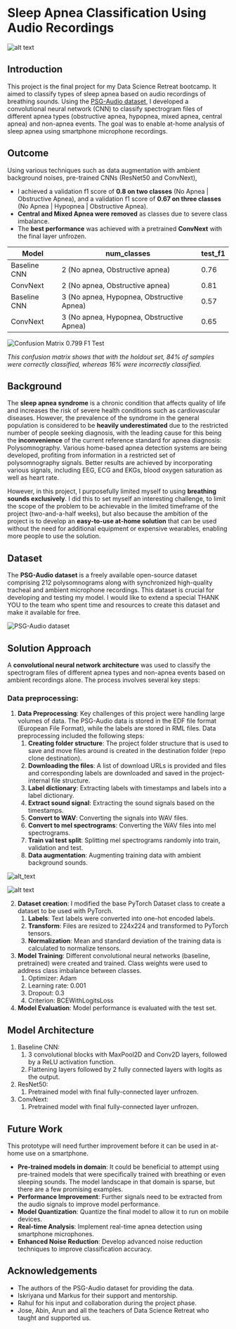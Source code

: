 # Sleep Apnea Classification Using Audio Recordings

![alt text](images/title_slide.jpg)

## Introduction
This project is the final project for my Data Science Retreat bootcamp. 
It aimed to classify types of sleep apnea based on audio recordings of breathing sounds. 
Using the [PSG-Audio dataset](https://www.nature.com/articles/s41597-021-00977-w), I developed a convolutional neural network (CNN) to classify 
spectrogram files of different apnea types (obstructive apnea, hypopnea, mixed apnea, central apnea) 
and non-apnea events. The goal was to enable at-home analysis of sleep apnea using smartphone microphone 
recordings.

## Outcome
Using various techniques such as data augmentation with ambient background noises, pre-trained CNNs (ResNet50 and ConvNext),
- I achieved a validation f1 score of **0.8 on two classes** (No Apnea | Obstructive Apnea), and a validation f1 score of **0.67 on three classes** (No Apnea | Hypopnea | Obstructive Apnea).
- **Central and Mixed Apnea were removed** as classes due to severe class imbalance.
- The **best performance** was achieved with a pretrained **ConvNext** with the final layer unfrozen.

| Model | num_classes | test_f1 |
|-|-|-|
| Baseline CNN | 2 (No apnea, Obstructive apnea) | 0.76 |
| ConvNext | 2 (No apnea, Obstructive apnea) | 0.81 |
| Baseline CNN | 3 (No apnea, Hypopnea, Obstructive Apnea) | 0.57 |
| ConvNext | 3 (No apnea, Hypopnea, Obstructive Apnea) | 0.65 |

![Confusion Matrix 0.799 F1 Test](images/pretrained_cm.png)

*This confusion matrix shows that with the holdout set, 84% of samples were correctly classified, whereas 16% were incorrectly classified.*

## Background
The **sleep apnea syndrome** is a chronic condition that affects quality of life and increases the risk 
of severe health conditions such as cardiovascular diseases. However, the prevalence of the syndrome 
in the general population is considered to be **heavily underestimated** due to the restricted number of 
people seeking diagnosis, with the leading cause for this being the **inconvenience** of the current reference 
standard for apnea diagnosis: Polysomnography. Various home-based apnea detection systems are being 
developed, profiting from information in a restricted set of polysomnography signals. Better results are
achieved by incorporating various signals, including EEG, ECG and EKGs, blood oxygen saturation as well as
heart rate.

However, in this project, I purposefully limited myself to using **breathing sounds exclusively**. I did this to set myself
an interesting challenge, to limit the scope of the problem to be achievable in the limited timeframe of
the project (two-and-a-half weeks), but also because the ambition of the project is to develop an **easy-to-use
at-home solution** that can be used without the need for additional equipment or expensive wearables, enabling more people to use the solution.

## Dataset
The **PSG-Audio dataset** is a freely available open-source dataset comprising 212 polysomnograms 
along with synchronized high-quality tracheal and ambient microphone recordings. This dataset is 
crucial for developing and testing my model. I would like to extend a special THANK YOU to the team who spent time and resources to create
this dataset and make it available for free.

![PSG-Audio dataset](images/dataset.jpg)

## Solution Approach
A **convolutional neural network architecture** was used to classify the spectrogram files of different apnea types and non-apnea events based on ambient recordings alone. The process involves several key steps:

### Data preprocessing:
1. **Data Preprocessing**: Key challenges of this project were handling large volumes of data. The PSG-Audio data is stored in the EDF file format (European File Format), while the labels are stored in RML files. Data preprocessing included the following steps:
   1. **Creating folder structure**: The project folder structure that is used to save and move files around is created in the destination folder (repo clone destination).
   2. **Downloading the files**: A list of download URLs is provided and files and corresponding labels are downloaded and saved in the project-internal file structure.
   2. **Label dictionary**: Extracting labels with timestamps and labels into a label dictionary.
   3. **Extract sound signal**: Extracting the sound signals based on the timestamps.
   4. **Convert to WAV**: Converting the signals into WAV files.
   5. **Convert to mel spectrograms**: Converting the WAV files into mel spectrograms.
   6. **Train val test split**: Splitting mel spectrograms randomly into train, validation and test.
   7. **Data augmentation**: Augmenting training data with ambient background sounds.

![alt_text](images/preprocess.jpg)

![alt text](images/Slide22.jpg)

2. **Dataset creation**: I modified the base PyTorch Dataset class to create a dataset to be used with PyTorch. 
   1. **Labels**: Text labels were converted into one-hot encoded labels.
   2. **Transform**: Files are resized to 224x224 and transformed to PyTorch tensors.
   3. **Normalization**: Mean and standard deviation of the training data is calculated to normalize tensors.
3. **Model Training**: Different convolutional neural networks (baseline, pretrained) were created and trained. Class weights were used to address class imbalance between classes.
   1. Optimizer: Adam
   2. Learning rate: 0.001
   3. Dropout: 0.3
   4. Criterion: BCEWithLogitsLoss
4. **Model Evaluation**: Model performance is evaluated with the test set.

## Model Architecture
1. Baseline CNN:
   1. 3 convolutional blocks with MaxPool2D and Conv2D layers, followed by a ReLU activation function.
   2. Flattening layers followed by 2 fully connected layers with logits as the output.
2. ResNet50:
   1. Pretrained model with final fully-connected layer unfrozen.
3. ConvNext:
   1. Pretrained model with final fully-connected layer unfrozen.

## Future Work
This prototype will need further improvement before it can be used in at-home use on a smartphone.
- **Pre-trained models in domain**: It could be beneficial to attempt using pre-trained models that were specifically trained with breathing or even sleeping sounds. The model landscape in that domain is sparse, but there are a few promising examples.
- **Performance Improvement**: Further signals need to be extracted from the audio signals to improve model performance.
- **Model Quantization**: Quantize the final model to allow it to run on mobile devices.
- **Real-time Analysis**: Implement real-time apnea detection using smartphone microphones.
- **Enhanced Noise Reduction**: Develop advanced noise reduction techniques to improve classification accuracy.

## Acknowledgements
- The authors of the PSG-Audio dataset for providing the data.
- Iskriyana und Markus for their support and mentorship.
- Rahul for his input and collaboration during the project phase.
- Jose, Abin, Arun and all the teachers of Data Science Retreat who taught and supported us.
